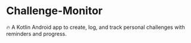 # Challenge-Monitor
🔥 A Kotlin Android app to create, log, and track personal challenges with reminders and progress.
